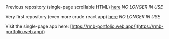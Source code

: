 Previous repository (single-page scrollable HTML) [here](https://github.com/rolinmb/rmb-portfolio) *NO LONGER IN USE*

Very first repository (even more crude react app) [here](https://github.com/rolinmb/fbase-react) *NO LONGER IN USE*

Visit the single-page app here: [https://rmb-portfolio.web.app/](https://rmb-portfolio.web.app/)